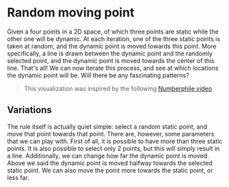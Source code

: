 # Random moving point

Given a four points in a 2D space, of which three points are 
static while the other one will be dynamic. At each iteration, 
one of the three static points is taken at random, and the 
dynamic point is moved towards this point. More specifically, 
a line is drawn between the dynamic point and the randomly 
selected point, and the dynamic point is moved towards the 
center of this line. That's all! We can now iterate this 
process, and see at which locations the dynamic point will be. 
Will there be any fascinating patterns? 

> This visualization was inspired by the following [Numberphile video](https://www.youtube.com/watch?v=kbKtFN71Lfs&t=458s) 

## Variations

The rule itself is actually quiet simple: select a random 
static point, and move that point towards that point. There 
are, however, some parameters that we can play with. First of
all, it is possible to have more than three static points. It
is also possible to select only 2 points, but this will simply
result in a line. Additionally, we can change how far the dynamic
point is moved. Above we said the dynamic point is moved halfway
towards the selected static point. We can also move the point
more towards the static point, or less far. 
